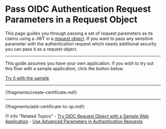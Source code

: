 # Pass OIDC Authentication Request Parameters in a Request Object

This page guides you through passing a set of request parameters as its claims using a JWT in a [request object](../../../concepts/authentication/request-object). 
If you want to pass any sensitive parameter with the authentication request which needs additional security you can pass it as a request object.

---

This guide assumes you have your own application. If you wish to try out this flow with a sample application, click the button below. 

<a class="samplebtn_a" href="../../../quick-starts/request-object" rel="nofollow noopener">Try it with the sample</a>

----
{!fragments/create-certificate.md!}

----
{!fragments/add-certificate-to-sp.md!}


!!! info "Related Topics"
    - [Try OIDC Request Object with a Sample Web Application](../../../quick-starts/request-object)
    - [Use Advanced Parameters in Authentication Requests ](insertlink)